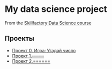 # My data science project
From the [Skillfactory Data Science course](http://skillfactory.ru/data-scientist)

## Проекты

* [Проект 0. Игра: Угадай число](https://github.com/YulyZzz/sf_data_science/tree/main/project_0)
* [Проект 1.------]()
* [Проект 2.======]()